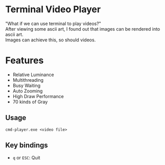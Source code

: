 # Terminal Video Player

"What if we can use terminal to play videos?"  
After viewing some ascii art, I found out that images can be rendered into ascii art.  
Images can achieve this, so should videos.  

# Features
- Relative Luminance
- Multithreading
- Busy Waiting
- Auto Zooming
- High Draw Performance
- 70 kinds of Gray

## Usage
```shell
cmd-player.exe <video file>
```

## Key bindings
- `q` or `ESC`: Quit
